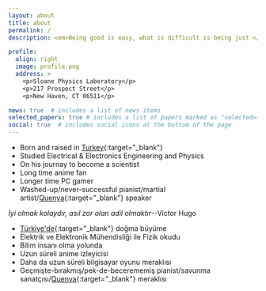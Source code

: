 ```yaml
---
layout: about
title: about
permalink: /
description: <em>Being good is easy, what is difficult is being just </em>--Victor Hugo

profile:
  align: right
  image: profile.png
  address: >
    <p>Sloane Physics Laboratory</p>
    <p>217 Prospect Street</p>
    <p>New Haven, CT 06511</p>

news: true  # includes a list of news items
selected_papers: true # includes a list of papers marked as "selected={true}"
social: true  # includes social icons at the bottom of the page
---
```


* Born and raised in [Turkey](https://upload.wikimedia.org/wikipedia/commons/thumb/d/dd/Turkey_%28orthographic_projection%29.svg/1106px-Turkey_%28orthographic_projection%29.svg.png){:target="\_blank"} <i class="far fa-flag"></i>
* Studied Electrical & Electronics Engineering <i class="fas fa-plug"></i> and Physics <i class="fas fa-atom"></i>
* On his journay to become a scientist <i class="fab fa-researchgate"></i>
* Long time anime fan <i class="fas fa-tv"></i>
* Longer time PC gamer <i class="fab fa-steam"></i>
* Washed-up/never-successful pianist/martial artist/[Quenya](https://en.wikipedia.org/wiki/Quenya){:target="\_blank"} speaker

<em>İyi olmak kolaydır, asıl zor olan adil olmaktır</em>--Victor Hugo

* [Türkiye'de](https://upload.wikimedia.org/wikipedia/commons/thumb/d/dd/Turkey_%28orthographic_projection%29.svg/1106px-Turkey_%28orthographic_projection%29.svg.png){:target="\_blank"} doğma büyüme <i class="far fa-flag"></i>
* Elektrik ve Elektronik Mühendisliği <i class="fas fa-plug"></i> ile Fizik <i class="fas fa-atom"></i> okudu
* Bilim insanı olma yolunda <i class="fab fa-researchgate"></i>
* Uzun süreli anime izleyicisi <i class="fas fa-tv"></i>
* Daha da uzun süreli bilgisayar oyunu meraklısı <i class="fab fa-steam"></i>
* Geçmişte-bırakmış/pek-de-becerememiş pianist/savunma sanatçısı/[Quenya](https://en.wikipedia.org/wiki/Quenya){:target="\_blank"} meraklısı
